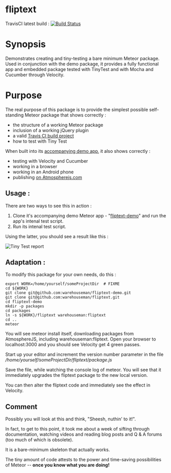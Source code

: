 # fliptext

TravisCI latest build : [![Build Status](https://travis-ci.org/warehouseman/fliptext.svg?branch=master)](https://travis-ci.org/warehouseman/fliptext)

# Synopsis
Demonstrates creating and tiny-testing a bare minimum Meteor package.  Used in conjunction with the demo package, it provides a fully functional app and embedded package tested with TinyTest and with Mocha and Cucumber through Velocity.

# Purpose
The real purpose of this package is to provide the simplest possible self-standing Meteor package that shows correctly :

 - the structure of a working Meteor package
 - inclusion of a working jQuery plugin
 - a valid [Travis CI build project](https://travis-ci.org/warehouseman/fliptext)
 - how to test with Tiny Test

When built into its [accompanying demo app](https://github.com/warehouseman/fliptext-demo), it also shows correctly :

 - testing with Velocity and Cucumber
 - working in a browser
 - working in an Android phone
 - publishing [on Atmospherejs.com](https://atmospherejs.com/warehouseman/fliptext) 

## Usage :
There are two ways to see this in action :

  1. Clone it's accompanying demo Meteor app - "[fliptext-demo](https://github.com/warehouseman/fliptext-demo)" and run the app's intenal test script.
  2. Run its intenal test script.

Using the latter, you should see a result like this :

![Tiny Test report](http://i.imgur.com/NqDfNPd.png)

## Adaptation : 
To modify this package for your own needs, do this :

    export WORK=/home/yourself/someProjectDir  # FIXME
    cd ${WORK}
    git clone git@github.com:warehouseman/fliptext-demo.git
    git clone git@github.com:warehouseman/fliptext.git
    cd fliptext-demo
    mkdir -p packages
    cd packages
    ln -s ${WORK}/fliptext warehouseman:fliptext
    cd ..
    meteor

You will see meteor install itself, downloading packages from AtmosphereJS, including warehouseman:fliptext.  Open your browser to localhost:3000 and you should see Velocity get 4 green passes.

Start up your editor and increment the version number parameter in the file */home/yourself/someProjectDir/fliptext/package.js*

Save the file, while watching the console log of meteor.  You will see that it immediately upgrades the fliptext package to the new local version.

You can then alter the fliptext code and immediately see the effect in Velocity.


## Comment

Possibly you will look at this and think, "Sheesh, nuthin' to it!".

In fact, to get to this point, it took me about a week of sifting through documentation, watching videos and reading blog posts and Q & A forums (too much of which is obsolete).

It is a bare-minimum skeleton that actually works.

The tiny amount of code attests to the power and time-saving possibilities of Meteor -- **once you know what you are doing!**


